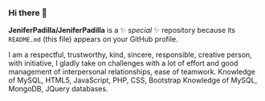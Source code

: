 ### Hi there 👋


**JeniferPadilla/JeniferPadilla** is a ✨ _special_ ✨ repository because its `README.md` (this file) appears on your GitHub profile.

I am a respectful, trustworthy, kind, sincere, responsible, creative person, with initiative, I gladly take on challenges with a lot of effort and good management of interpersonal relationships, ease of teamwork.
Knowledge of MySQL, HTML5, JavaScript, PHP, CSS, Bootstrap
Knowledge of MySQL, MongoDB, JQuery databases.
